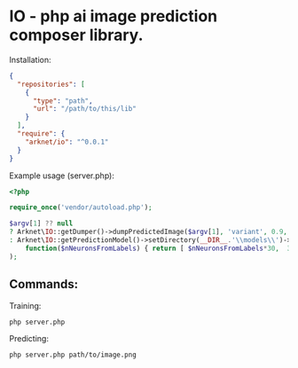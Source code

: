 # IO - php ai image prediction composer library.
Installation:
```json
{
  "repositories": [
    {
      "type": "path",
      "url": "/path/to/this/lib"
    }
  ],
  "require": {
    "arknet/io": "^0.0.1"
  }
}
```
Example usage (server.php):
```php
<?php

require_once('vendor/autoload.php');

$argv[1] ?? null
? Arknet\IO::getDumper()->dumpPredictedImage($argv[1], 'variant', 0.9, true)
: Arknet\IO::getPredictionModel()->setDirectory(__DIR__.'\\models\\')->train(
	function($nNeuronsFromLabels) { return [ $nNeuronsFromLabels*30,  30]; }
);
```
## Commands:
Training:
```bash
php server.php
```
Predicting:
```bash
php server.php path/to/image.png
```
